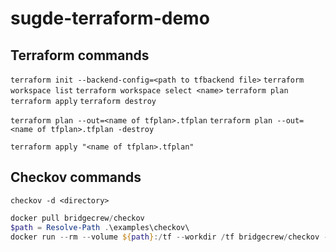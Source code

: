 # sugde-terraform-demo

## Terraform commands

`terraform init --backend-config=<path to tfbackend file>`
`terraform workspace list`
`terraform workspace select <name>`
`terraform plan`
`terraform apply`
`terraform destroy`

`terraform plan --out=<name of tfplan>.tfplan`
`terraform plan --out=<name of tfplan>.tfplan -destroy`

`terraform apply "<name of tfplan>.tfplan"`

## Checkov commands

`checkov -d <directory>`

```powershell
docker pull bridgecrew/checkov
$path = Resolve-Path .\examples\checkov\
docker run --rm --volume ${path}:/tf --workdir /tf bridgecrew/checkov --directory /tf
```
